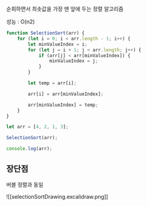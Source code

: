 순회하면서 최솟값을 가장 맨 앞에 두는 정렬 알고리즘 

성능 : O(n2)

```js
function SelectionSort(arr) {
	for (let i = 0; i < arr.length - 1; i++) {
		let minValueIndex = i;
		for (let j = i + 1; j < arr.length; j++) {
			if (arr[j] < arr[minValueIndex]) {
				minValueIndex = j;
			}
		}

		let temp = arr[i];

		arr[i] = arr[minValueIndex];

		arr[minValueIndex] = temp;
	}
}

let arr = [4, 2, 1, 3];

SelectionSort(arr);

console.log(arr);

```

## 장단점
버블 정렬과 동일 


![[selectionSortDrawing.excalidraw.png]]

